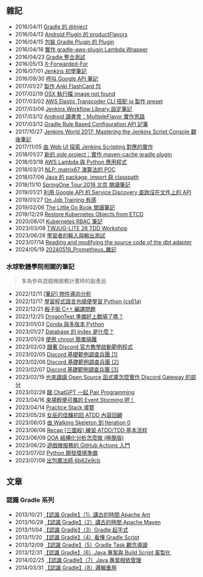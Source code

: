 ## 雜記

* 2016/04/11 [Gradle 的 @Inject](201604_gradle_inject_annotation.md)
* 2016/04/13 [Android Plugin 的 productFlavors](201604_gradle_android_plugin_nameddomaincontainer.md)
* 2016/04/15 [包裝 Gradle Plugin 的 Plugin](201604_gradle_plugin_wrapper.md)
* 2016/04/18 [實作 gradle-aws-plugin Lambda Wrapper](201604_gradle_wrapper_gradle_aws_plugin.md)
* 2016/04/23 [Gradle 整合測試](201604_gradle_testcase.md)
* 2016/05/13 [X-Forwarded-For](201605_x_forwarded_for.md)
* 2016/07/01 [Jenkins 初學筆記](201607_jenkins_learning.md)
* 2016/09/30 [呼叫 Google API 筆記](201609_google_api_java_client.md)
* 2017/01/27 [製作 Anki FlashCard 包](20170127_anki_flashcard/making_anki_flashcard.md)
* 2017/02/19 [OSX 執行檔 image not found](20170219_osx_otool_install_name_tool.md)
* 2017/03/02 [AWS Elastic Transcoder CLI 搭配 jq 製作 preset](20170302_aws_transcoder.md)
* 2017/03/06 [Jenkins Workflow Library 設定筆記](20170306_jenkins_workflowlibs_settings.md)
* 2017/03/12 [Android 讀書會：MultipleFlavor 實作思路](20170312_android.multi.flavors.md)
* 2017/03/12 [Gradle Rule Based Configuration API 記筆](20170312_gradle.rule.source.plugin.md)
* 2017/10/27 [Jenkins World 2017: Mastering the Jenkins Script Console 觀後筆記](20171027_jenkins_scripting/JenkinsConfigurationAsCode.md)
* 2017/11/05 [由 Web UI 探索 Jenkins Scripting 對應的實作](20171105_jenkins_scripting/LearningJenkinsScriping.md)
* 2018/01/27 [新的 side project：實作 maven-cache gradle plugin](20180127_gradle_maven_cache.md)
* 2018/03/18 [AWS Lambda 與 Python 應用程式](20180318_aws_lambda_python/20180318_aws_lambda_python.md)
* 2018/03/31 [NLP: matrix67 演算法的 POC](20180331_matrix67_poc/NLP_LAB.ipynb)
* 2018/07/06 [Java 的 package, import 與 classpath](20180706_learning_java_package_import/README.md)
* 2018/11/10 [SpringOne Tour 2018 北京 閱讀筆記](20181110_springone_tour.md)
* 2019/01/21 [利用 Google API 的 Service Discovery 查詢沒在文件上的 API](20190121_google_api_discovery.md)
* 2019/01/27 [On Job Training 有感](20190127_OnJobTraining.md)
* 2019/02/06 [The Little Go Book 閱讀筆記](20190206_golang/README.md)
* 2019/12/29 [Restore Kubernetes Objects from ETCD](20191229_kube-apiserver-and-etcd.md)
* 2020/06/01 [Kubernetes RBAC 筆記](20200601_kubernetes_rbac.md)
* 2023/03/08 [TWJUG-LITE 26 TDD Workshop](20230308_TWJUG-LITE_26_TDD_Workshop/README.md)
* 2023/06/28 [學習者的輸入與輸出測試](20230628_學習者的輸入與輸出測試/README.md)
* 2023/07/14 [Reading and modifying the source code of the dbt adapter](20230714_Reading_and_modifying_the_source_code_of_the_dbt_adapter/README.md)
* 2024/05/19 [20240519_Prometheus_雜記](20240519_Prometheus_雜記/README.md)

### 水球軟體學院相關的筆記

> 多為參與遊戲微服務計畫時的副產品

* 2022/12/11 [[筆記] 物件導向分析](20221211_[筆記]_物件導向分析/README.md)
* 2022/12/17 [學習程式語言也順便學習 Python (cs61a)](20221217_學習程式語言也順便學習_Python_(cs61a)/README.md)
* 2022/12/21 [骰子街 C++ 編譯問題](20221221_骰子街_C++_編譯問題/README.md)
* 2022/12/25 [DrogonTest 準備好上戰場了嗎？](20221225_DrogonTest_準備好上戰場了嗎？/README.md)
* 2023/01/03 [Conda 與多版本 Python](20230103_Conda_與多版本_Python/README.md)
* 2023/01/27 [Database 的 Index 是什麼？](20230127_Database_的_Index_是什麼？/README.md)
* 2023/01/28 [使用 chroot 簡單隔離](20230128_使用_chroot_簡單隔離/README.md)
* 2023/02/03 [跟著 Discord 官方教學啟動範例程式](20230203_跟著_Discord_官方教學啟動範例程式/README.md)
* 2023/02/05 [Discord 基礎範例調查兵團 [1]](20230205_Discord_基礎範例調查兵團_[1]/README.md)
* 2023/02/06 [Discord 基礎範例調查兵團 [2]](20230206_Discord_基礎範例調查兵團_[2]/README.md)
* 2023/02/07 [Discord 基礎範例調查兵團 [3]](20230207_Discord_基礎範例調查兵團_[3]/README.md)
* 2023/02/19 [也來讀讀 Open Source 函式庫怎麼實作 Discord Gateway 的部分](20230219_也來讀讀_Open_Source_函式庫怎麼實作_Discord_Gateway_的部分/README.md)
* 2023/02/28 [跟 ChatGPT 一起 Pair Programming](20230228_跟_ChatGPT_一起_Pair_Programming/README.md)
* 2023/04/16 [來場輕便可攜的 Event Storming 吧！](20230416_來場輕便可攜的_Event_Storming_吧！/README.md)
* 2023/04/14 [Practice Stack 導覽](20230414_Practice_Stack_導覽/README.md)
* 2023/05/28 [女巫的佳釀初回 ATDD 內容回顧](20230528_女巫的佳釀初回_ATDD_內容回顧/README.md)
* 2023/06/03 [由 Walking Skeleton 到 Iteration 0](20230603_由_Walking_Skeleton_到_Iteration_0/README.md)
* 2023/06/06 [Recap [三國殺] 練習 ATDD/TDD 基本流程](20230606_Recap_[三國殺]_練習_ATDD/TDD_基本流程/README.md)
* 2023/06/09 [OOA 結構化分析怎麼做 (極簡版)](20230609_OOA_結構化分析怎麼做_(極簡版)/README.md)
* 2023/06/20 [遊戲微服務的 GitHub Actions 入門](20230620_遊戲微服務的_GitHub_Actions_入門/README.md)
* 2023/07/02 [Python 開發環境準備](20230702_Python_開發環境準備/README.md)
* 2023/07/08 [出包魔法師 6b62e9cb](20230708_出包魔法師_6b62e9cb/README.md)

## 文章

### 認識 Gradle 系列

* 2013/10/21 [【認識 Gradle】（1）講古的時間 Apache Ant](http://www.codedata.com.tw/java/understanding-gradle-1-ant/)
* 2013/10/28 [【認識 Gradle】（2）講古的時間 Apache Maven](http://www.codedata.com.tw/java/understanding-gradle-2-maven/)
* 2013/11/04 [【認識 Gradle】（3）Gradle 起手式](http://www.codedata.com.tw/java/understanding-gradle-3-getting-started/)
* 2013/11/20 [【認識 Gradle】（4）看懂 Gradle Script](http://www.codedata.com.tw/java/understanding-gradle-4-gradle-script/)
* 2013/12/09 [【認識 Gradle】（5）Gradle Task 觀念導讀](http://www.codedata.com.tw/java/understanding-gradle-3-gradle-task-abc/)
* 2013/12/31 [【認識 Gradle】（6）Java 專案與 Build Script 客製化](http://www.codedata.com.tw/java/understanding-gradle-4-java-project-build-script-customization/)
* 2014/02/25 [【認識 Gradle】（7）Java 專案相依管理](http://www.codedata.com.tw/java/understanding-gradle-7-java-project-dependencies/)
* 2014/03/31 [【認識 Gradle】（8）邏輯重用](http://www.codedata.com.tw/java/understanding-gradle-8-reuse-logic/)

